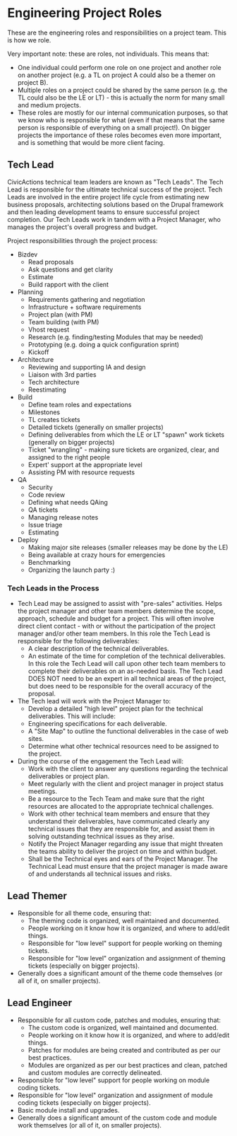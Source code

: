 # Engineering Project Roles

These are the engineering roles and responsibilities on a project team. This is
how we role.

Very important note: these are roles, not individuals. This means that:

- One individual could perform one role on one project and another role on
  another project (e.g. a TL on project A could also be a themer on project B).
- Multiple roles on a project could be shared by the same person (e.g. the TL
  could also be the LE or LT) - this is actually the norm for many small and
  medium projects.
- These roles are mostly for our internal communication purposes, so that we
  know who is responsible for what (even if that means that the same person is
  responsible of everything on a small project!). On bigger projects the
  importance of these roles becomes even more important, and is something that
  would be more client facing.

## Tech Lead

CivicActions technical team leaders are known as "Tech Leads". The Tech Lead is
responsible for the ultimate technical success of the project. Tech Leads are
involved in the entire project life cycle from estimating new business
proposals, architecting solutions based on the Drupal framework and then leading
development teams to ensure successful project completion. Our Tech Leads work
in tandem with a Project Manager, who manages the project's overall progress and
budget.

Project responsibilities through the project process:

- Bizdev
  - Read proposals
  - Ask questions and get clarity
  - Estimate
  - Build rapport with the client
- Planning
  - Requirements gathering and negotiation
  - Infrastructure + software requirements
  - Project plan (with PM)
  - Team building (with PM)
  - Vhost request
  - Research (e.g. finding/testing Modules that may be needed)
  - Prototyping (e.g. doing a quick configuration sprint)
  - Kickoff
- Architecture
  - Reviewing and supporting IA and design
  - Liaison with 3rd parties
  - Tech architecture
  - Reestimating
- Build
  - Define team roles and expectations
  - Milestones
  - TL creates tickets
  - Detailed tickets (generally on smaller projects)
  - Defining deliverables from which the LE or LT "spawn" work tickets
    (generally on bigger projects)
  - Ticket "wrangling" - making sure tickets are organized, clear, and assigned
    to the right people
  - Expert' support at the appropriate level
  - Assisting PM with resource requests
- QA
  - Security
  - Code review
  - Defining what needs QAing
  - QA tickets
  - Managing release notes
  - Issue triage
  - Estimating
- Deploy
  - Making major site releases (smaller releases may be done by the LE)
  - Being available at crazy hours for emergencies
  - Benchmarking
  - Organizing the launch party :)

### Tech Leads in the Process

- Tech Lead may be assigned to assist with "pre-sales" activities. Helps the
  project manager and other team members determine the scope, approach, schedule
  and budget for a project. This will often involve direct client contact - with
  or without the participation of the project manager and/or other team members.
  In this role the Tech Lead is responsible for the following deliverables:
  - A clear description of the technical deliverables.
  - An estimate of the time for completion of the technical deliverables. In
    this role the Tech Lead will call upon other tech team members to complete
    their deliverables on an as-needed basis. The Tech Lead DOES NOT need to be
    an expert in all technical areas of the project, but does need to be
    responsible for the overall accuracy of the proposal.
- The Tech lead will work with the Project Manager to:
  - Develop a detailed "high level" project plan for the technical deliverables.
    This will include:
  - Engineering specifications for each deliverable.
  - A "Site Map" to outline the functional deliverables in the case of web
    sites.
  - Determine what other technical resources need to be assigned to the project.
- During the course of the engagement the Tech Lead will:
  - Work with the client to answer any questions regarding the technical
    deliverables or project plan.
  - Meet regularly with the client and project manager in project status
    meetings.
  - Be a resource to the Tech Team and make sure that the right resources are
    allocated to the appropriate technical challenges.
  - Work with other technical team members and ensure that they understand their
    deliverables, have communicated clearly any technical issues that they are
    responsible for, and assist them in solving outstanding technical issues as
    they arise.
  - Notify the Project Manager regarding any issue that might threaten the teams
    ability to deliver the project on time and within budget.
  - Shall be the Technical eyes and ears of the Project Manager. The Technical
    Lead must ensure that the project manager is made aware of and understands
    all technical issues and risks.

## Lead Themer

- Responsible for all theme code, ensuring that:
  - The theming code is organized, well maintained and documented.
  - People working on it know how it is organized, and where to add/edit things.
  - Responsible for "low level" support for people working on theming tickets.
  - Responsible for "low level" organization and assignment of theming tickets
    (especially on bigger projects).
- Generally does a significant amount of the theme code themselves (or all of
  it, on smaller projects).

## Lead Engineer

- Responsible for all custom code, patches and modules, ensuring that:
  - The custom code is organized, well maintained and documented.
  - People working on it know how it is organized, and where to add/edit things.
  - Patches for modules are being created and contributed as per our best
    practices.
  - Modules are organized as per our best practices and clean, patched and
    custom modules are correctly delineated.
- Responsible for "low level" support for people working on module coding
  tickets.
- Responsible for "low level" organization and assignment of module coding
  tickets (especially on bigger projects).
- Basic module install and upgrades.
- Generally does a significant amount of the custom code and module work
  themselves (or all of it, on smaller projects).
